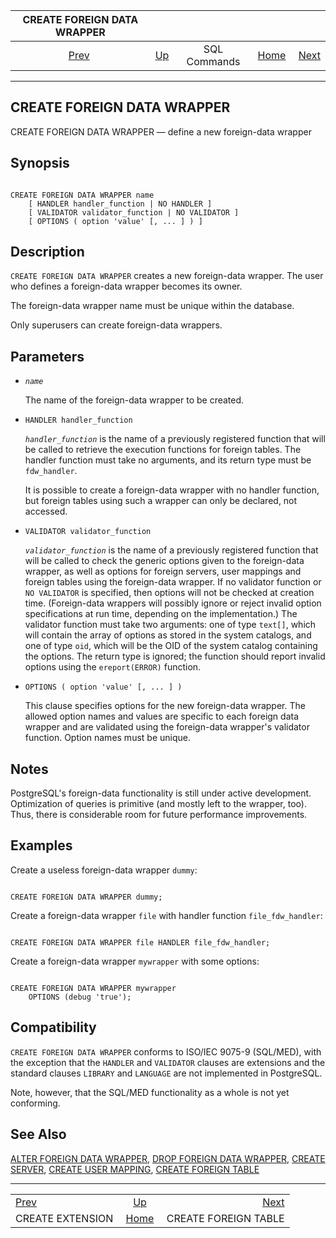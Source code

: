 <!--?xml version="1.0" encoding="UTF-8" standalone="no"?-->

|              CREATE FOREIGN DATA WRAPPER             |                                        |              |                                                       |                                                             |
| :--------------------------------------------------: | :------------------------------------- | :----------: | ----------------------------------------------------: | ----------------------------------------------------------: |
| [Prev](sql-createextension.html "CREATE EXTENSION")  | [Up](sql-commands.html "SQL Commands") | SQL Commands | [Home](index.html "PostgreSQL 17devel Documentation") |  [Next](sql-createforeigntable.html "CREATE FOREIGN TABLE") |

***

## CREATE FOREIGN DATA WRAPPER

CREATE FOREIGN DATA WRAPPER — define a new foreign-data wrapper

## Synopsis

```

CREATE FOREIGN DATA WRAPPER name
    [ HANDLER handler_function | NO HANDLER ]
    [ VALIDATOR validator_function | NO VALIDATOR ]
    [ OPTIONS ( option 'value' [, ... ] ) ]
```

## Description

`CREATE FOREIGN DATA WRAPPER` creates a new foreign-data wrapper. The user who defines a foreign-data wrapper becomes its owner.

The foreign-data wrapper name must be unique within the database.

Only superusers can create foreign-data wrappers.

## Parameters

* *`name`*

    The name of the foreign-data wrapper to be created.

* `HANDLER handler_function`

    *`handler_function`* is the name of a previously registered function that will be called to retrieve the execution functions for foreign tables. The handler function must take no arguments, and its return type must be `fdw_handler`.

    It is possible to create a foreign-data wrapper with no handler function, but foreign tables using such a wrapper can only be declared, not accessed.

* `VALIDATOR validator_function`

    *`validator_function`* is the name of a previously registered function that will be called to check the generic options given to the foreign-data wrapper, as well as options for foreign servers, user mappings and foreign tables using the foreign-data wrapper. If no validator function or `NO VALIDATOR` is specified, then options will not be checked at creation time. (Foreign-data wrappers will possibly ignore or reject invalid option specifications at run time, depending on the implementation.) The validator function must take two arguments: one of type `text[]`, which will contain the array of options as stored in the system catalogs, and one of type `oid`, which will be the OID of the system catalog containing the options. The return type is ignored; the function should report invalid options using the `ereport(ERROR)` function.

* `OPTIONS ( option 'value' [, ... ] )`

    This clause specifies options for the new foreign-data wrapper. The allowed option names and values are specific to each foreign data wrapper and are validated using the foreign-data wrapper's validator function. Option names must be unique.

## Notes

PostgreSQL's foreign-data functionality is still under active development. Optimization of queries is primitive (and mostly left to the wrapper, too). Thus, there is considerable room for future performance improvements.

## Examples

Create a useless foreign-data wrapper `dummy`:

```

CREATE FOREIGN DATA WRAPPER dummy;
```

Create a foreign-data wrapper `file` with handler function `file_fdw_handler`:

```

CREATE FOREIGN DATA WRAPPER file HANDLER file_fdw_handler;
```

Create a foreign-data wrapper `mywrapper` with some options:

```

CREATE FOREIGN DATA WRAPPER mywrapper
    OPTIONS (debug 'true');
```

## Compatibility

`CREATE FOREIGN DATA WRAPPER` conforms to ISO/IEC 9075-9 (SQL/MED), with the exception that the `HANDLER` and `VALIDATOR` clauses are extensions and the standard clauses `LIBRARY` and `LANGUAGE` are not implemented in PostgreSQL.

Note, however, that the SQL/MED functionality as a whole is not yet conforming.

## See Also

[ALTER FOREIGN DATA WRAPPER](sql-alterforeigndatawrapper.html "ALTER FOREIGN DATA WRAPPER"), [DROP FOREIGN DATA WRAPPER](sql-dropforeigndatawrapper.html "DROP FOREIGN DATA WRAPPER"), [CREATE SERVER](sql-createserver.html "CREATE SERVER"), [CREATE USER MAPPING](sql-createusermapping.html "CREATE USER MAPPING"), [CREATE FOREIGN TABLE](sql-createforeigntable.html "CREATE FOREIGN TABLE")

***

|                                                      |                                                       |                                                             |
| :--------------------------------------------------- | :---------------------------------------------------: | ----------------------------------------------------------: |
| [Prev](sql-createextension.html "CREATE EXTENSION")  |         [Up](sql-commands.html "SQL Commands")        |  [Next](sql-createforeigntable.html "CREATE FOREIGN TABLE") |
| CREATE EXTENSION                                     | [Home](index.html "PostgreSQL 17devel Documentation") |                                        CREATE FOREIGN TABLE |
